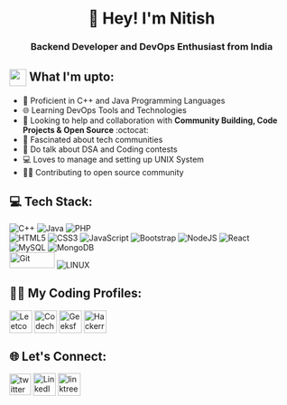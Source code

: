 <h1 align="center">👋 Hey! I'm Nitish</h1>
<h3 align="center">Backend Developer and DevOps Enthusiast from India</h3>

## <img src="https://em-content.zobj.net/source/skype/289/man-technologist_1f468-200d-1f4bb.png" height="30px" width="30px" align="center"/> What I'm upto:

- 💪 Proficient in C++ and Java Programming Languages
- 🌐 Learning DevOps Tools and Technologies
- 🤝 Looking to help and collaboration with **Community Building, Code Projects & Open Source** :octocat:
- 👥 Fascinated about tech communities
- 💪 Do talk about DSA and Coding contests
- 💻 Loves to manage and setting up UNIX System 
- 👨‍💻 Contributing to open source community


## 💻 Tech Stack:

![C++](https://img.shields.io/badge/c++-%2300599C.svg?style=for-the-badge&logo=c%2B%2B&logoColor=white) 
![Java](https://img.shields.io/badge/java-%23ED8B00.svg?style=for-the-badge&logo=java&logoColor=white) 
![PHP](https://img.shields.io/badge/php-%23777BB4.svg?style=for-the-badge&logo=php&logoColor=white) 
<br> 
![HTML5](https://img.shields.io/badge/html5-%23E34F26.svg?style=for-the-badge&logo=html5&logoColor=white)
![CSS3](https://img.shields.io/badge/css3-%231572B6.svg?style=for-the-badge&logo=css3&logoColor=white) 
![JavaScript](https://img.shields.io/badge/javascript-%23323330.svg?style=for-the-badge&logo=javascript&logoColor=%23F7DF1E) 
![Bootstrap](https://img.shields.io/badge/bootstrap-%23563D7C.svg?style=for-the-badge&logo=bootstrap&logoColor=white) 
![NodeJS](https://img.shields.io/badge/node.js-6DA55F?style=for-the-badge&logo=node.js&logoColor=white) 
![React](https://img.shields.io/badge/react-%2320232a.svg?style=for-the-badge&logo=react&logoColor=%2361DAFB) <br>
![MySQL](https://img.shields.io/badge/mysql-%2300f.svg?style=for-the-badge&logo=mysql&logoColor=white) 
![MongoDB](https://img.shields.io/badge/MongoDB-%234ea94b.svg?style=for-the-badge&logo=mongodb&logoColor=white) <br>
<img src="https://user-images.githubusercontent.com/94921807/232994182-8046875d-ff39-46c0-a5a5-93f6503afd94.png" alt="Git" height="28px" width=80px>
![LINUX](https://img.shields.io/badge/Linux-FCC624?style=for-the-badge&logo=linux&logoColor=black) 


## 👨‍💻 My Coding Profiles:

<p align="left">
  <a href="https://leetcode.com/beast33/" target="_blank"><img src="https://assets.leetcode.com/users/leetcode/avatar_1568224780.png" align="center" alt="Leetcode" height=40 /></a>
  <a href="https://www.codechef.com/users/beast31" target="_blank"><img src="https://user-images.githubusercontent.com/94921807/232976928-749d7da8-e0b4-4f03-b0aa-4af90900126f.PNG" align="center" alt="Codechef" height=40 /></a>
  <a href="https://auth.geeksforgeeks.org/user/nitishchintakindi" target="_blank"><img src="https://user-images.githubusercontent.com/94921807/232977230-b4a72115-a8f8-4179-a5c9-035f72ad5349.png" align="center" alt="Geeksforgeeks"  height=40 /></a>
  <a href="https://www.hackerrank.com/nitishchintakin1" target="_blank"><img src="https://user-images.githubusercontent.com/94921807/232977500-da457b1e-ddea-469b-b857-0f175e8b0769.png" align="center" alt="Hackerrank" height=40 /></a>
</p>


## 🌐 Let's Connect:

<p align="left">
  <a href="https://twitter.com/Nitishc312" target="_blank"><img align="center" src="https://www.vectorlogo.zone/logos/twitter/twitter-official.svg" alt="twitter" height=38 /></a>
  <a href="https://www.linkedin.com/in/nitish-chintakindi-40842a1a2/" target="_blank"><img src="https://www.vectorlogo.zone/logos/linkedin/linkedin-icon.svg" align="center" alt="LinkedIn" height=40 /></a>
  <a href="https://linktr.ee/nitishchintakindi" target="_blank"><img align="center" src="https://user-images.githubusercontent.com/94921807/233525378-62058caa-fac8-41a1-9383-a62ecaa763fe.png" alt="linktree" height=40 width=40 /></a>
</p>


<!--
## 📊 GitHub Stats:

![](https://github-readme-stats.vercel.app/api?username=nitish312&theme=blueberry&hide_border=false&include_all_commits=false&count_private=false)   ![](https://github-readme-stats.vercel.app/api/top-langs/?username=nitish312&theme=blueberry&hide_border=false&include_all_commits=false&count_private=false&layout=compact) 
![](https://github-readme-streak-stats.herokuapp.com/?user=nitish312&theme=blueberry&hide_border=false)<br/>
*/
-->
